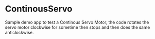 # ContinousServo

Sample demo app to test a Continous Servo Motor, the code rotates the servo motor clockwise for sometime then stops and then does the same anticlockwise.
